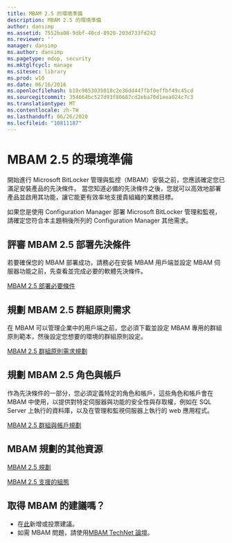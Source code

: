 ```yaml
---
title: MBAM 2.5 的環境準備
description: MBAM 2.5 的環境準備
author: dansimp
ms.assetid: 7552ba08-9dbf-40cd-8920-203d733fd242
ms.reviewer: ''
manager: dansimp
ms.author: dansimp
ms.pagetype: mdop, security
ms.mktglfcycl: manage
ms.sitesec: library
ms.prod: w10
ms.date: 06/16/2016
ms.openlocfilehash: b18c9853035018c2e36dd447fbf0effbf49c45cd
ms.sourcegitcommit: 354664bc527d93f80687cd2eba70d1eea024c7c3
ms.translationtype: MT
ms.contentlocale: zh-TW
ms.lasthandoff: 06/26/2020
ms.locfileid: "10811187"
---
```

# MBAM 2.5 的環境準備


開始進行 Microsoft BitLocker 管理與監控（MBAM）安裝之前，您應該確定您已滿足安裝產品的先決條件。 當您知道必備的先決條件之後，您就可以高效地部署產品並啟用其功能，讓它能更有效率地支援貴組織的業務目標。

如果您是使用 Configuration Manager 部署 Microsoft BitLocker 管理和監視，請確定您符合本主題稍後所列的 Configuration Manager 其他需求。

## 評審 MBAM 2.5 部署先決條件


若要確保您的 MBAM 部署成功，請務必在安裝 MBAM 用戶端並設定 MBAM 伺服器功能之前，先查看並完成必要的軟體先決條件。

[MBAM 2.5 部署必要條件](mbam-25-deployment-prerequisites.md)

## 規劃 MBAM 2.5 群組原則需求


在 MBAM 可以管理企業中的用戶端之前，您必須下載並設定 MBAM 專用的群組原則範本，然後設定您想要的環境的群組原則設定。

[MBAM 2.5 群組原則需求規劃](planning-for-mbam-25-group-policy-requirements.md)

## 規劃 MBAM 2.5 角色與帳戶


作為先決條件的一部分，您必須定義特定的角色和帳戶，這些角色和帳戶會在 MBAM 中使用，以提供對特定伺服器與功能的安全性與存取權，例如在 SQL Server 上執行的資料庫，以及在管理和監視伺服器上執行的 web 應用程式。

[MBAM 2.5 群組與帳戶規劃](planning-for-mbam-25-groups-and-accounts.md)

## MBAM 規劃的其他資源


[MBAM 2.5 規劃](planning-for-mbam-25.md)

[MBAM 2.5 支援的組態](mbam-25-supported-configurations.md)

## 取得 MBAM 的建議嗎？
- 在[此](http://mbam.uservoice.com/forums/268571-microsoft-bitlocker-administration-and-monitoring)新增或投票建議。 
- 如需 MBAM 問題，請使用[MBAM TechNet 論壇](https://social.technet.microsoft.com/Forums/home?forum=mdopmbam)。

 

 





